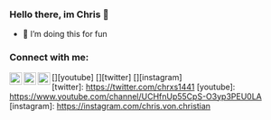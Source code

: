 ### Hello there, im Chris 👋
- 🌱 I’m doing this for fun
### Connect with me:
[<img align="left" alt="codeSTACKr | YouTube" width="22px" src="https://cdn.jsdelivr.net/npm/simple-icons@v3/icons/youtube.svg" />][youtube]
[<img align="left" alt="codeSTACKr | Twitter" width="22px" src="https://cdn.jsdelivr.net/npm/simple-icons@v3/icons/twitter.svg" />][twitter]
[<img align="left" alt="codeSTACKr | Instagram" width="22px" src="https://cdn.jsdelivr.net/npm/simple-icons@v3/icons/instagram.svg" />][instagram]
<br />
[twitter]: https://twitter.com/chrxs1441
[youtube]: https://www.youtube.com/channel/UCHfnUp55CpS-O3yp3PEU0LA
[instagram]: https://instagram.com/chris.von.christian